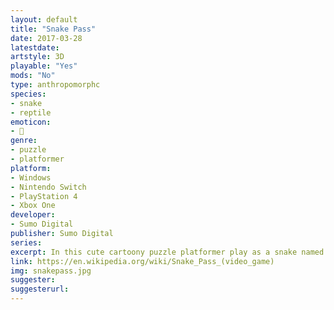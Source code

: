 ```yaml
---
layout: default
title: "Snake Pass"
date: 2017-03-28
latestdate: 
artstyle: 3D
playable: "Yes"
mods: "No"
type: anthropomorphc
species: 
- snake
- reptile
emoticon:
- 🐍
genre: 
- puzzle
- platformer
platform:
- Windows
- Nintendo Switch
- PlayStation 4
- Xbox One
developer: 
- Sumo Digital
publisher: Sumo Digital
series: 
excerpt: In this cute cartoony puzzle platformer play as a snake named Noodle with a hummingbird friend! The challenge of the game centers around the movement mechanic that resembles the slithering of a snake.
link: https://en.wikipedia.org/wiki/Snake_Pass_(video_game)
img: snakepass.jpg
suggester: 
suggesterurl: 
---
```


